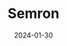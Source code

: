 ---  
layout: startup_page  
title: "Semron"  
id: "semron.ai"  
permalink: "/semronsemron.ai01302024/"  
website: "https://www.semron.ai/"  
funding_round: ""  
funding_amount: "€10M"  
investors: "Join Capital, SquareOne, OTB Ventures, Onsight Ventures"  
about: "Semron is developing energy-efficient 3D-scaled chips for AI model processing on mobile devices. Their chips use electrical fields instead of currents, reducing energy consumption and fabrication costs. This technology aims to address the anticipated shortage of AI compute resources."  
markets: "AI, Semiconductors, 3D Technology, B2B"  
hq: "Dresden, Saxony, Germany"  
founded_year: "2020"  
linkedin: "https://www.linkedin.com/company/semron-ai"  
twitter: "https://twitter.com/semron_ai"  
instagram: ""  
facebook: "https://www.facebook.com/Semron-61557004073832"  
crunchbase: "https://www.crunchbase.com/organization/semron"  
pitchbook: "https://pitchbook.com/profiles/company/435849-85"  

date_display: "30-Jan-2024"  
date: "2024-01-30"

# SEO Optimization  
meta_title: "Semron -  Funding (€10M)"  
meta_description: "Semron, Semron is developing energy-efficient 3D-scaled chips for AI model processing on mobile devices. Their chips use electrical fields instead of currents..."  
meta_keywords: "Semron, AI, Semiconductors, 3D Technology, B2B,  funding"  
canonical_url: "https://startup.projectstartups.com/semronsemron.ai01302024/"  
---